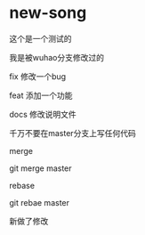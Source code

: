# new-song
这个是一个测试的


我是被wuhao分支修改过的

fix 修改一个bug

feat 添加一个功能

docs 修改说明文件

千万不要在master分支上写任何代码

merge 

git merge master

rebase

git rebae master

新做了修改